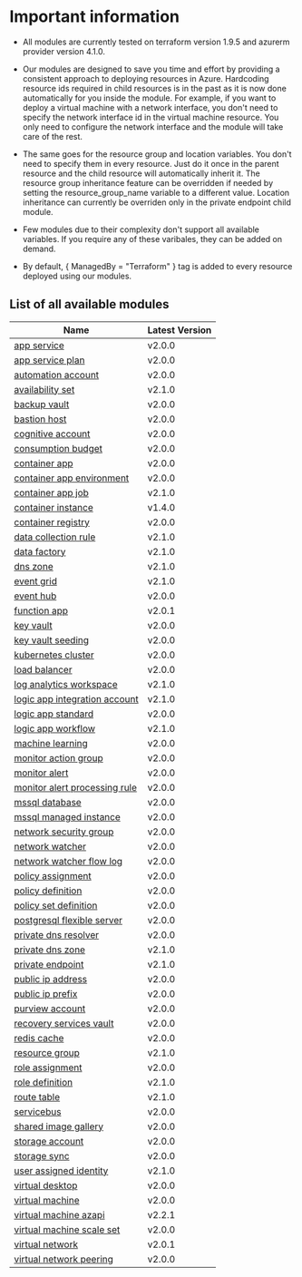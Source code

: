 # Important information
* All modules are currently tested on terraform version 1.9.5 and azurerm provider version 4.1.0.

* Our modules are designed to save you time and effort by providing a consistent approach to deploying resources in Azure. Hardcoding resource ids required in child resources is in the past as it is now done automatically for you inside the module. For example, if you want to deploy a virtual machine with a network interface, you don't need to specify the network interface id in the virtual machine resource. You only need to configure the network interface and the module will take care of the rest.

* The same goes for the resource group and location variables. You don't need to specify them in every resource. Just do it once in the parent resource and the child resource will automatically inherit it. The resource group inheritance feature can be overridden if needed by setting the resource_group_name variable to a different value. Location inheritance can currently be overriden only in the private endpoint child module.

* Few modules due to their complexity don't support all available variables. If you require any of these varibales, they can be added on demand.

* By default, { ManagedBy = "Terraform" } tag is added to every resource deployed using our modules.

## List of all available modules


| Name | Latest Version |
| ---- | -------------- |
| [app service](./app-service/README.md) | v2.0.0 |
| [app service plan](./app-service-plan/README.md) | v2.0.0 |
| [automation account](./automation-account/README.md) | v2.0.0 |
| [availability set](./availability-set/README.md) | v2.1.0 |
| [backup vault](./backup-vault/README.md) | v2.0.0 |
| [bastion host](./bastion-host/README.md) | v2.0.0 |
| [cognitive account](./cognitive-account/README.md) | v2.0.0 |
| [consumption budget](./consumption-budget/README.md) | v2.0.0 |
| [container app](./container-app/README.md) | v2.0.0 |
| [container app environment](./container-app-environment/README.md) | v2.0.0 |
| [container app job](./container-app-job/README.md) | v2.1.0 |
| [container instance](./container-instance/README.md) | v1.4.0 |
| [container registry](./container-registry/README.md) | v2.0.0 |
| [data collection rule](./data-collection-rule/README.md) | v2.1.0 |
| [data factory](./data-factory/README.md) | v2.1.0 |
| [dns zone](./dns-zone/README.md) | v2.1.0 |
| [event grid](./event-grid/README.md) | v2.1.0 |
| [event hub](./event-hub/README.md) | v2.0.0 |
| [function app](./function-app/README.md) | v2.0.1 |
| [key vault](./key-vault/README.md) | v2.0.0 |
| [key vault seeding](./key-vault-seeding/README.md) | v2.0.0 |
| [kubernetes cluster](./kubernetes-cluster/README.md) | v2.0.0 |
| [load balancer](./load-balancer/README.md) | v2.0.0 |
| [log analytics workspace](./log-analytics-workspace/README.md) | v2.1.0 |
| [logic app integration account](./logic-app-integration-account/README.md) | v2.1.0 |
| [logic app standard](./logic-app-standard/README.md) | v2.0.0 |
| [logic app workflow](./logic-app-workflow/README.md) | v2.1.0 |
| [machine learning](./machine-learning/README.md) | v2.0.0 |
| [monitor action group](./monitor-action-group/README.md) | v2.0.0 |
| [monitor alert](./monitor-alert/README.md) | v2.0.0 |
| [monitor alert processing rule](./monitor-alert-processing-rule/README.md) | v2.0.0 |
| [mssql database](./mssql-database/README.md) | v2.0.0 |
| [mssql managed instance](./mssql-managed-instance/README.md) | v2.0.0 |
| [network security group](./network-security-group/README.md) | v2.0.0 |
| [network watcher](./network-watcher/README.md) | v2.0.0 |
| [network watcher flow log](./network-watcher-flow-log/README.md) | v2.0.0 |
| [policy assignment](./policy-assignment/README.md) | v2.0.0 |
| [policy definition](./policy-definition/README.md) | v2.0.0 |
| [policy set definition](./policy-set-definition/README.md) | v2.0.0 |
| [postgresql flexible server](./postgresql-flexible-server/README.md) | v2.0.0 |
| [private dns resolver](./private-dns-resolver/README.md) | v2.0.0 |
| [private dns zone](./private-dns-zone/README.md) | v2.1.0 |
| [private endpoint](./private-endpoint/README.md) | v2.1.0 |
| [public ip address](./public-ip-address/README.md) | v2.0.0 |
| [public ip prefix](./public-ip-prefix/README.md) | v2.0.0 |
| [purview account](./purview-account/README.md) | v2.0.0 |
| [recovery services vault](./recovery-services-vault/README.md) | v2.0.0 |
| [redis cache](./redis-cache/README.md) | v2.0.0 |
| [resource group](./resource-group/README.md) | v2.1.0 |
| [role assignment](./role-assignment/README.md) | v2.0.0 |
| [role definition](./role-definition/README.md) | v2.1.0 |
| [route table](./route-table/README.md) | v2.1.0 |
| [servicebus](./servicebus/README.md) | v2.0.0 |
| [shared image gallery](./shared-image-gallery/README.md) | v2.0.0 |
| [storage account](./storage-account/README.md) | v2.0.0 |
| [storage sync](./storage-sync/README.md) | v2.0.0 |
| [user assigned identity](./user-assigned-identity/README.md) | v2.1.0 |
| [virtual desktop](./virtual-desktop/README.md) | v2.0.0 |
| [virtual machine](./virtual-machine/README.md) | v2.0.0 |
| [virtual machine azapi](./virtual-machine-azapi/README.md) | v2.2.1 |
| [virtual machine scale set](./virtual-machine-scale-set/README.md) | v2.0.0 |
| [virtual network](./virtual-network/README.md) | v2.0.1 |
| [virtual network peering](./virtual-network-peering/README.md) | v2.0.0 |
